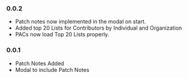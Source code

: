 ### 0.0.2

* Patch notes now implemented in the modal on start.
* Added top 20 Lists for Contributors by Individual and Organization
* PACs now load Top 20 Lists properly.

### 0.0.1

* Patch Notes Added
* Modal to include Patch Notes